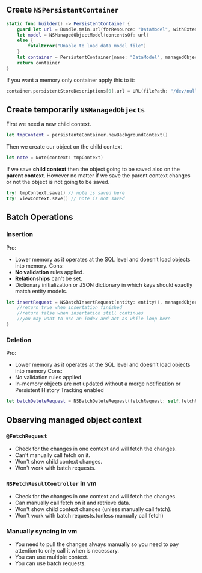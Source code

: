 ## Create `NSPersistantContainer`
```Swift
static func builder() -> PersistentContainer {
	guard let url = Bundle.main.url(forResource: "DataModel", withExtension: "momd"),
	let model = NSManagedObjectModel(contentsOf: url) 
	else {
		fatalError("Unable to load data model file")
	}
	let container = PersistentContainer(name: "DataModel", managedObjectModel: model)
	return container
}
```
If you want a memory only container apply this to it:
```Swift
container.persistentStoreDescriptions[0].url = URL(filePath: "/dev/null")
```
## Create temporarily `NSManagedObjects`
First we need a new child context.
``` Swift
let tmpContext = persistanteContainer.newBackgroundContext()
```
Then we create our object on the child context
```Swift
let note = Note(context: tmpContext)
```
If we save **child context** then the object going to be saved also on the **parent context**.
However no matter if we save the parent context changes or not the object is not going to be saved.
```Swift
try! tmpContext.save() // note is saved here
try! viewContext.save() // note is not saved
```
## Batch Operations
### Insertion
Pro:
- Lower memory as it operates at the SQL level and doesn’t load objects into memory.
Cons:
- **No validation** rules applied.
- **Relationships** can't be set.
- Dictionary initialization or JSON dictionary in which keys should exactly match entity models.
```Swift
let insertRequest = NSBatchInsertRequest(entity: entity(), managedObjectHandler: { object -> Bool in 
	//return true when insertation finished
	//return false when insertation still continues
	//you may want to use an index and act as while loop here
}
```
### Deletion
Pro:
* Lower memory as it operates at the SQL level and doesn’t load objects into memory
Cons:
* No validation rules applied
* In-memory objects are not updated without a merge notification or Persistent History Tracking enabled
``` Swift
let batchDeleteRequest = NSBatchDeleteRequest(fetchRequest: self.fetchRequest())
```
## Observing managed object context
### `@FetchRequest`
* Check for the changes in one context and will fetch the changes.
* Can't manually call fetch on it.
* Won't show child context changes.
* Won't work with batch requests.
### `NSFetchResultController` in vm
* Check for the changes in one context and will fetch the changes.
* Can manually call fetch on it and retrieve data.
* Won't show child context changes (unless manually call fetch).
* Won't work with batch requests.(unless manually call fetch)
### Manually syncing in vm
* You need to pull the changes always manually so you need to pay attention to only call it when is necessary.
* You can use multiple context.
* You can use batch requests.